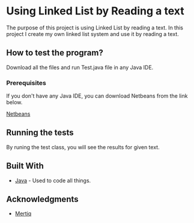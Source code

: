# Using Linked List by Reading a text

The purpose of this project is using Linked List by reading a text. In this project I create my own linked list system and use it by reading a text.

## How to test the program?

Download all the files and run Test.java file in any Java IDE.

### Prerequisites

If you don't have any Java IDE, you can download Netbeans from the link below.

[Netbeans](https://netbeans.org/downloads/8.2/rc/)

## Running the tests

By runing the test class, you will see the results for given text.

## Built With

* [Java](www.java.com/) - Used to code all things.

## Acknowledgments

* [Mertiq](https://github.com/Mertiq)
